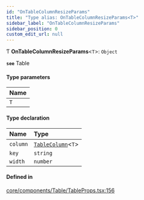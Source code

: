 ```yaml
---
id: "OnTableColumnResizeParams"
title: "Type alias: OnTableColumnResizeParams<T>"
sidebar_label: "OnTableColumnResizeParams"
sidebar_position: 0
custom_edit_url: null
---
```


Ƭ **OnTableColumnResizeParams**<`T`\>: `Object`

**`see`** Table

#### Type parameters

| Name |
| :------ |
| `T` |

#### Type declaration

| Name | Type |
| :------ | :------ |
| `column` | [`TableColumn`](../interfaces/TableColumn)<`T`\> |
| `key` | `string` |
| `width` | `number` |

#### Defined in

[core/components/Table/TableProps.tsx:156](https://github.com/Camberi/firecms/blob/2d60fba/src/core/components/Table/TableProps.tsx#L156)
